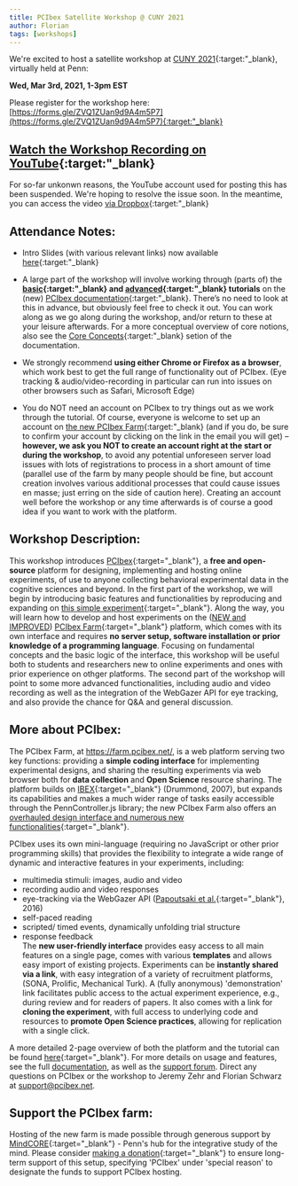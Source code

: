 ```yaml
---
title: PCIbex Satellite Workshop @ CUNY 2021
author: Florian
tags: [workshops]
---
```


We're excited to host a satellite workshop at [CUNY 2021](https://web.sas.upenn.edu/cuny2021/){:target:"_blank}, virtually held at Penn:

**Wed, Mar 3rd, 2021, 1-3pm EST**

Please register for the workshop here: [https://forms.gle/ZVQ1ZUan9d9A4m5P7](https://forms.gle/ZVQ1ZUan9d9A4m5P7){:target:"_blank}

## [Watch the Workshop Recording on YouTube](https://youtu.be/KuYHiZJmTUw){:target:"_blank}

For so-far unkonwn reasons, the YouTube account used for posting this has been suspended. We're hoping to resolve the issue soon. In the meantime, you can access the video [via Dropbox](https://www.dropbox.com/s/bjdpqg8mtq07szy/2021-03-03-CUNY%202021%20webinar.mp4?dl=0){:target:"_blank}

## Attendance Notes:

- Intro Slides (with various relevant links) now available [here](https://docs.google.com/presentation/d/1n_635AgUZNNdxH8-pMTv0u8YHG47JSsljbWzbDHCocI/edit?usp=sharing){:target:"_blank}

-	A large part of the workshop will involve working through (parts of) the **[basic](https://doc.pcibex.net/basic-tutorial/){:target:"_blank} and [advanced](https://doc.pcibex.net/advanced-tutorial/){:target:"_blank} tutorials** on the (new) [PCIbex documentation](https://doc.pcibex.net/){:target:"_blank}. There’s no need to look at this in advance, but obviously feel free to check it out. You can work along as we go along during the workshop, and/or return to these at your leisure afterwards. For a more conceptual overview of core notions, also see the [Core Concepts](https://doc.pcibex.net/core-concepts/){:target:"_blank} setion of the documentation.

-	We strongly recommend **using either Chrome or Firefox as a browser**, which work best to get the full range of functionality out of PCIbex. (Eye tracking & audio/video-recording in particular can run into issues on other browsers such as Safari, Microsoft Edge)

-	You do NOT need an account on PCIbex to try things out as we work through the tutorial. Of course, everyone is welcome to set up an account on [the new PCIbex Farm](https://farm.pcibex.net/){:target:"_blank} (and if you do, be sure to confirm your account by clicking on the link in the email you will get) – **however, we ask you NOT to create an account right at the start or during the workshop**, to avoid any potential unforeseen server load issues with lots of registrations to process in a short amount of time (parallel use of the farm by many people should be fine, but account creation involves various additional processes that could cause issues en masse; just erring on the side of caution here). Creating an account well before the workshop or any time afterwards is of course a good idea if you want to work with the platform.



## Workshop Description:


This workshop introduces [PCIbex](https://www.pcibex.net/){:target="_blank"}, a **free and open-source** platform for designing, implementing and hosting online experiments, of use to anyone collecting behavioral experimental data in the cognitive sciences and beyond. In the first part of the workshop, we will begin by introducing basic features and functionalities by reproducing and expanding on [this simple experiment](https://farm.pcibex.net/r/QuFrkC/){:target="_blank"}. Along the way, you will learn how to develop and host experiments on the ([NEW and IMPROVED]({{site.baseurl}}/announcements/2021-01-22-new-pcibex-farm/)) [PCIbex Farm](https://farm.pcibex.net/){:target="_blank"} platform, which comes with its own interface and requires **no server setup, software installation or prior knowledge of a programming language**. Focusing on fundamental concepts and the basic logic of the interface, this workshop will be useful both to students and researchers new to online experiments and ones with prior experience on othger platforms. The second part of the workshop will point to some more advanced functionalities, including audio and video recording as well as the integration of the WebGazer API for eye tracking, and also provide the chance for Q&A and general discussion.

## More about PCIbex:

The PCIbex Farm, at <https://farm.pcibex.net/>, is a web platform serving two key functions: providing a **simple coding interface** for implementing experimental designs, and sharing the resulting experiments via web browser both for **data collection** and **Open Science** resource sharing. The platform builds on [IBEX](https://ibex.spellout.net/){:target="_blank"} (Drummond, 2007), but expands its capabilities and makes a much wider range of tasks easily accessible through the PennController.js library; the new PCIbex Farm also offers an [overhauled design interface and numerous new functionalities]({{site.baseurl}}/announcements/2021-01-22-new-pcibex-farm/){:target="_blank"}.

PCIbex uses its own mini-language (requiring no JavaScript or other prior programming skills) that provides the flexibility to integrate a wide range of dynamic and interactive features in your experiments, including:

-   multimedia stimuli: images, audio and video
-   recording audio and video responses
-   eye-tracking via the WebGazer API ([Papoutsaki et al.](https://www.ijcai.org/Abstract/16/540){:target="_blank"}, 2016)
-   self-paced reading
-   scripted/ timed events, dynamically unfolding trial structure
-   response feedback\
The **new user-friendly interface** provides easy access to all main features on a single page, comes with various **templates** and allows easy import of existing projects. Experiments can be **instantly shared via a link**, with easy integration of a variety of recruitment platforms, (SONA, Prolific, Mechanical Turk). A (fully anonymous) 'demonstration' link facilitates public access to the actual experiment experience, e.g., during review and for readers of papers. It also comes with a link for **cloning the experiment**, with full access to underlying code and resources to **promote Open Science practices**, allowing for replication with a single click.

A more detailed 2-page overview of both the platform and the tutorial can be found [here](https://www.pcibex.net/wp-content/uploads/2021/02/PCIbex_TutorialAbstract.pdf){:target="_blank"}. For more details on usage and features, see the full [documentation](https://doc.pcibex.net/), as well as the [support forum](https://www.pcibex.net/forums/forum/support/). Direct any questions on PCIbex or the workshop to Jeremy Zehr and Florian Schwarz at <support@pcibex.net>.

## Support the PCIbex farm:


Hosting of the new farm is made possible through generous support by [MindCORE](https://mindcore.sas.upenn.edu/){:target="_blank"} - Penn's hub for the integrative study of the mind. Please consider [making a donation](https://giving.apps.upenn.edu/fund?program=SAS&fund=630307){:target="_blank"} to ensure long-term support of this setup, specifying 'PCIbex' under 'special reason' to designate the funds to support PCIbex hosting.
